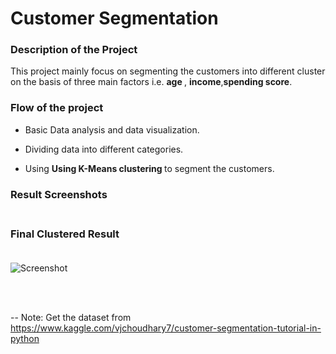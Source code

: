 # Customer Segmentation 

### <b> Description of the Project </b>

This project mainly focus on segmenting the customers into different cluster on the basis of three main factors i.e. <b> age </b>, <b>income</b>,<b>spending score</b>.

### <b> Flow of the project </b>

* Basic Data analysis and data visualization.
* Dividing data into different categories.

* Using <b>Using K-Means clustering </b> to segment the customers.

### <b> Result Screenshots </b><br><br>

### Final Clustered Result <br><br>

![Screenshot](Images/Customersegmentation.png)

<br>
<br>

-- Note: Get the dataset from https://www.kaggle.com/vjchoudhary7/customer-segmentation-tutorial-in-python
